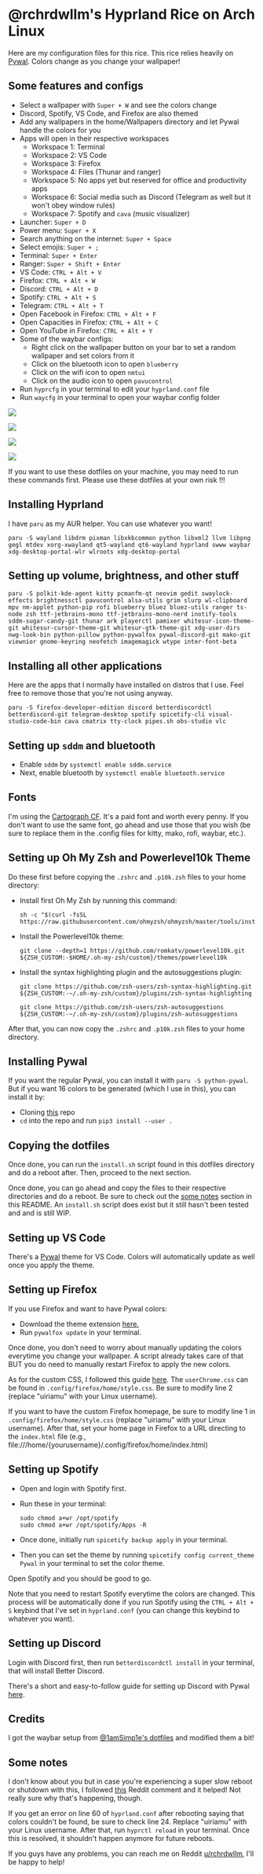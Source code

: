 # @rchrdwllm's Hyprland Rice on Arch Linux

Here are my configuration files for this rice. This rice relies heavily on [Pywal](https://github.com/dylanaraps/pywal). Colors change as you change your wallpaper!

## Some features and configs

-   Select a wallpaper with `Super + W` and see the colors change
-   Discord, Spotify, VS Code, and Firefox are also themed
-   Add any wallpapers in the home/Wallpapers directory and let Pywal handle the colors for you
-   Apps will open in their respective workspaces
    -   Workspace 1: Terminal
    -   Workspace 2: VS Code
    -   Workspace 3: Firefox
    -   Workspace 4: Files (Thunar and ranger)
    -   Workspace 5: No apps yet but reserved for office and productivity apps
    -   Workspace 6: Social media such as Discord (Telegram as well but it won't obey window rules)
    -   Workspace 7: Spotify and `cava` (music visualizer)
-   Launcher: `Super + D`
-   Power menu: `Super + X`
-   Search anything on the internet: `Super + Space`
-   Select emojis: `Super + ;`
-   Terminal: `Super + Enter`
-   Ranger: `Super + Shift + Enter`
-   VS Code: `CTRL + Alt + V`
-   Firefox: `CTRL + Alt + W`
-   Discord: `CTRL + Alt + D`
-   Spotify: `CTRL + Alt + S`
-   Telegram: `CTRL + Alt + T`
-   Open Facebook in Firefox: `CTRL + Alt + F`
-   Open Capacities in Firefox: `CTRL + Alt + C`
-   Open YouTube in Firefox: `CTRL + Alt + Y`
-   Some of the waybar configs:
    -   Right click on the wallpaper button on your bar to set a random wallpaper and set colors from it
    -   Click on the bluetooth icon to open `blueberry`
    -   Click on the wifi icon to open `nmtui`
    -   Click on the audio icon to open `pavucontrol`
-   Run `hyprcfg` in your terminal to edit your `hyprland.conf` file
-   Run `waycfg` in your terminal to open your waybar config folder

![](https://raw.githubusercontent.com/rchrdwllm/dotfiles/master/Screenshots/relaxed_mario.png)

![](https://raw.githubusercontent.com/rchrdwllm/dotfiles/master/Screenshots/desert.png)

![](https://raw.githubusercontent.com/rchrdwllm/dotfiles/master/Screenshots/samurai_strike.png)

![](https://raw.githubusercontent.com/rchrdwllm/dotfiles/master/Screenshots/apex_octane.png)

If you want to use these dotfiles on your machine, you may need to run these commands first. Please use these dotfiles at your own risk !!!

## Installing Hyprland

I have `paru` as my AUR helper. You can use whatever you want!

```
paru -S wayland libdrm pixman libxkbcommon python libxml2 llvm libpng gegl mtdev xorg-xwayland qt5-wayland qt6-wayland hyprland swww waybar xdg-desktop-portal-wlr wlroots xdg-desktop-portal
```

## Setting up volume, brightness, and other stuff

```
paru -S polkit-kde-agent kitty pcmanfm-qt neovim gedit swaylock-effects brightnessctl pavucontrol alsa-utils grim slurp wl-clipboard mpv nm-applet python-pip rofi blueberry bluez bluez-utils ranger ts-node zsh ttf-jetbrains-mono ttf-jetbrains-mono-nerd inotify-tools sddm-sugar-candy-git thunar ark playerctl pamixer whitesur-icon-theme-git whitesur-cursor-theme-git whitesur-gtk-theme-git xdg-user-dirs nwg-look-bin python-pillow python-pywalfox pywal-discord-git mako-git viewnior gnome-keyring neofetch imagemagick wtype inter-font-beta
```

## Installing all other applications

Here are the apps that I normally have installed on distros that I use. Feel free to remove those that you're not using anyway.

```
paru -S firefox-developer-edition discord betterdiscordctl betterdiscord-git telegram-desktop spotify spicetify-cli visual-studio-code-bin cava cmatrix tty-clock pipes.sh obs-studio vlc
```

## Setting up `sddm` and bluetooth

-   Enable `sddm` by `systemctl enable sddm.service`
-   Next, enable bluetooth by `systemctl enable bluetooth.service`

## Fonts

I'm using the [Cartograph CF](https://connary.com/cartograph.html). It's a paid font and worth every penny. If you don't want to use the same font, go ahead and use those that you wish (be sure to replace them in the .config files for kitty, mako, rofi, waybar, etc.).

## Setting up Oh My Zsh and Powerlevel10k Theme

Do these first before copying the `.zshrc` and `.p10k.zsh` files to your home directory:

-   Install first Oh My Zsh by running this command:
    ```
    sh -c "$(curl -fsSL https://raw.githubusercontent.com/ohmyzsh/ohmyzsh/master/tools/install.sh)"
    ```
-   Install the Powerlevel10k theme:
    ```
    git clone --depth=1 https://github.com/romkatv/powerlevel10k.git ${ZSH_CUSTOM:-$HOME/.oh-my-zsh/custom}/themes/powerlevel10k
    ```
-   Install the syntax highlighting plugin and the autosuggestions plugin:

    ```
    git clone https://github.com/zsh-users/zsh-syntax-highlighting.git ${ZSH_CUSTOM:-~/.oh-my-zsh/custom}/plugins/zsh-syntax-highlighting
    ```

    ```
    git clone https://github.com/zsh-users/zsh-autosuggestions ${ZSH_CUSTOM:-~/.oh-my-zsh/custom}/plugins/zsh-autosuggestions
    ```

After that, you can now copy the `.zshrc` and `.p10k.zsh` files to your home directory.

## Installing Pywal

If you want the regular Pywal, you can install it with `paru -S python-pywal`. But if you want 16 colors to be generated (which I use in this), you can install it by:

-   Cloning [this](https://github.com/eylles/pywal16) repo
-   `cd` into the repo and run `pip3 install --user .`

## Copying the dotfiles

Once done, you can run the `install.sh` script found in this dotfiles directory and do a reboot after. Then, proceed to the next section.

Once done, you can go ahead and copy the files to their respective directories and do a reboot. Be sure to check out the [some notes](#some-notes) section in this README. An `install.sh` script does exist but it still hasn't been tested and and is still WIP.

## Setting up VS Code

There's a [Pywal](https://marketplace.visualstudio.com/items?itemName=dlasagno.wal-theme) theme for VS Code. Colors will automatically update as well once you apply the theme.

## Setting up Firefox

If you use Firefox and want to have Pywal colors:

-   Download the theme extension [here.](https://addons.mozilla.org/en-US/firefox/addon/pywalfox/)
-   Run `pywalfox update` in your terminal.

Once done, you don't need to worry about manually updating the colors everytime you change your wallpaper. A script already takes care of that BUT you do need to manually restart Firefox to apply the new colors.

As for the custom CSS, I followed this guide [here](https://www.reddit.com/r/FirefoxCSS/wiki/index/tutorials/). The `userChrome.css` can be found in `.config/firefox/home/style.css`. Be sure to modify line 2 (replace "uiriamu" with your Linux username).

If you want to have the custom Firefox homepage, be sure to modify line 1 in `.config/firefox/home/style.css` (replace "uiriamu" with your Linux username). After that, set your home page in Firefox to a URL directing to the `index.html` file (e.g., file:///home/{yourusername}/.config/firefox/home/index.html)

## Setting up Spotify

-   Open and login with Spotify first.
-   Run these in your terminal:

    ```
    sudo chmod a+wr /opt/spotify
    sudo chmod a+wr /opt/spotify/Apps -R
    ```

-   Once done, initially run `spicetify backup apply` in your terminal.
-   Then you can set the theme by running `spicetify config current_theme Pywal` in your terminal to set the color theme.

Open Spotify and you should be good to go.

Note that you need to restart Spotify everytime the colors are changed. This process will be automatically done if you run Spotify using the `CTRL + Alt + S` keybind that I've set in `hyprland.conf` (you can change this keybind to whatever you want).

## Setting up Discord

Login with Discord first, then run `betterdiscordctl install` in your terminal, that will install Better Discord.

There's a short and easy-to-follow guide for setting up Discord with Pywal [here](https://github.com/FilipLitwora/pywal-discord).

## Credits

I got the waybar setup from [@1amSimp1e's dotfiles](https://github.com/1amSimp1e/dots) and modified them a bit!

## Some notes <a name="some-notes"></a>

I don't know about you but in case you're experiencing a super slow reboot or shutdown with this, I followed [this](https://www.reddit.com/r/archlinux/comments/whsqdq/comment/ij9r90h/?utm_source=reddit&utm_medium=web2x&context=3) Reddit comment and it helped! Not really sure why that's happening, though.

If you get an error on line 60 of `hyprland.conf` after rebooting saying that colors couldn't be found, be sure to check line 24. Replace "uiriamu" with your Linux username. After that, run `hyprctl reload` in your terminal. Once this is resolved, it shouldn't happen anymore for future reboots.

If you guys have any problems, you can reach me on Reddit [u/rchrdwllm](https://www.reddit.com/user/rchrdwllm), I'll be happy to help!
